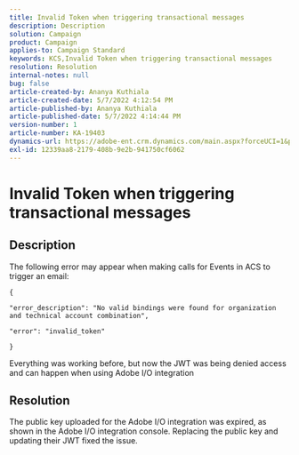 ```yaml
---
title: Invalid Token when triggering transactional messages
description: Description
solution: Campaign
product: Campaign
applies-to: Campaign Standard
keywords: KCS,Invalid Token when triggering transactional messages
resolution: Resolution
internal-notes: null
bug: false
article-created-by: Ananya Kuthiala
article-created-date: 5/7/2022 4:12:54 PM
article-published-by: Ananya Kuthiala
article-published-date: 5/7/2022 4:14:44 PM
version-number: 1
article-number: KA-19403
dynamics-url: https://adobe-ent.crm.dynamics.com/main.aspx?forceUCI=1&pagetype=entityrecord&etn=knowledgearticle&id=c8669289-20ce-ec11-a7b5-0022480a8e40
exl-id: 12339aa8-2179-408b-9e2b-941750cf6062
---
```

# Invalid Token when triggering transactional messages

## Description


The following error may appear when making calls for Events in ACS to trigger an email:

```
{

"error_description": "No valid bindings were found for organization and technical account combination",

"error": "invalid_token"

}
```

Everything was working before, but now the JWT was being denied access and can happen when using Adobe I/O integration


## Resolution


The public key uploaded for the Adobe I/O integration was expired, as shown in the Adobe I/O integration console. Replacing the public key and updating their JWT fixed the issue.
